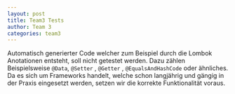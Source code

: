 ```yaml
---
layout: post
title: Team3 Tests
author: Team 3
categories: team3
---
```


Automatisch generierter Code welcher zum Beispiel durch die Lombok Anotationen entsteht, soll nicht getestet werden. 
Dazu zählen Beispielsweise `@Data`, `@Setter` , `@Getter` , `@EqualsAndHashCode` oder ähnliches. 
Da es sich um Frameworks handelt, welche schon langjährig und gängig in der Praxis eingesetzt werden, setzen wir die korrekte Funktionalität voraus.
